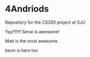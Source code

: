 4Andriods
=========

Repository for the CS330 project at SJU

Yay!!!!!!! Senai is awesome!

Matt is the most awesome.

kevin is here too